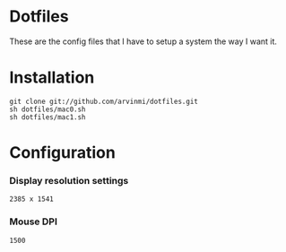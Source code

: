 # Dotfiles
These are the config files that I have to setup a system the way I want it.

# Installation
```
git clone git://github.com/arvinmi/dotfiles.git
sh dotfiles/mac0.sh
sh dotfiles/mac1.sh
```

# Configuration

### Display resolution settings  
```
2385 x 1541
```

### Mouse DPI
```
1500
```
